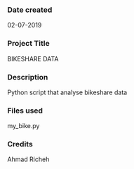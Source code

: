 ### Date created
02-07-2019

### Project Title
BIKESHARE DATA

### Description
Python script that analyse bikeshare data

### Files used
my_bike.py

### Credits
Ahmad Richeh
